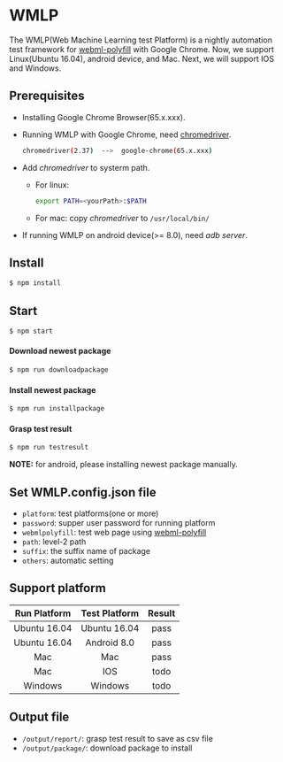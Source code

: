 # WMLP

The WMLP(Web Machine Learning test Platform) is a nightly automation test framework for [webml-polyfill](https://github.com/intel/webml-polyfill) with Google Chrome.
Now, we support Linux(Ubuntu 16.04), android device, and Mac.
Next, we will support IOS and Windows.

## Prerequisites
* Installing Google Chrome Browser(65.x.xxx).
* Running WMLP with Google Chrome, need [chromedriver](http://chromedriver.storage.googleapis.com/index.html).

   ```sh
   chromedriver(2.37)  -->  google-chrome(65.x.xxx)
   ```

* Add *chromedriver* to systerm path.
   + For linux:

      ```sh
      export PATH=<yourPath>:$PATH
      ```

   + For mac: copy *chromedriver* to `/usr/local/bin/`

* If running WMLP on android device(>= 8.0), need *adb server*.

## Install

```sh
$ npm install
```

## Start

```sh
$ npm start
```

#### Download newest package

```sh
$ npm run downloadpackage
```

#### Install newest package

```sh
$ npm run installpackage
```

#### Grasp test result

```sh
$ npm run testresult
```

****NOTE:**** for android, please installing newest package manually.

## Set WMLP.config.json file

* `platform`: test platforms(one or more)
* `password`: supper user password for running platform
* `webmlpolyfill`: test web page using [webml-polyfill](https://github.com/intel/webml-polyfill)
* `path`: level-2 path
* `suffix`: the suffix name of package
* `others`: automatic setting

## Support platform

| Run Platform  | Test Platform |  Result |
|     :---:     |     :---:     |  :---:  |
| Ubuntu 16.04  | Ubuntu 16.04  |   pass  |
| Ubuntu 16.04  |  Android 8.0  |   pass  |
|      Mac      |       Mac     |   pass  |
|      Mac      |       IOS     |   todo  |
|    Windows    |     Windows   |   todo  |

## Output file

* `/output/report/`: grasp test result to save as csv file
* `/output/package/`: download package to install
